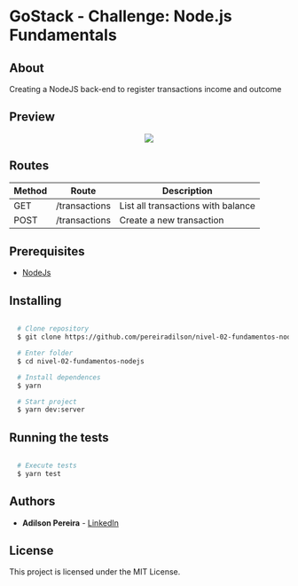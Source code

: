 # GoStack - Challenge: Node.js Fundamentals

## About

Creating a NodeJS back-end to register transactions income and outcome

## Preview

<div align="center">
  <a href="https://youtu.be/CXwAzVWLR7c" target="_blank">
    <img src="https://ik.imagekit.io/rlpwchithd/Captura_de_Tela_2020-06-23_a_s_21.42.56_2C7D7cNu2.png">
  </a>
</div>

## Routes

|Method|Route|Description|
|------|-----|-----------|
|GET|/transactions|List all transactions with balance|
|POST|/transactions|Create a new transaction|

## Prerequisites

- [NodeJs](https://nodejs.org/en/download/)

## Installing

```bash

  # Clone repository
  $ git clone https://github.com/pereiradilson/nivel-02-fundamentos-nodejs.git

  # Enter folder
  $ cd nivel-02-fundamentos-nodejs

  # Install dependences
  $ yarn

  # Start project
  $ yarn dev:server

```

## Running the tests

```bash

  # Execute tests
  $ yarn test

```

## Authors

* **Adilson Pereira** - [LinkedIn](https://www.linkedin.com/in/pereiradilson/)

## License

This project is licensed under the MIT License.
